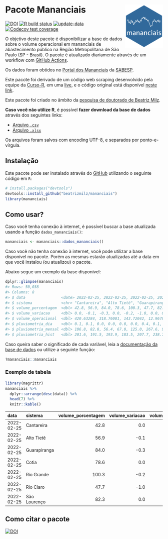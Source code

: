 
<!-- README.md is generated from README.Rmd. Please edit that file -->

# Pacote Mananciais <img src="man/figures/hexlogo.png" align="right" width = "120px"/>

<!-- badges: start -->

[![DOI](https://zenodo.org/badge/DOI/10.5281/zenodo.4733056.svg)](https://doi.org/10.5281/zenodo.4733056)
[![R build
status](https://github.com/beatrizmilz/mananciais/workflows/R-CMD-check/badge.svg)](https://github.com/beatrizmilz/mananciais/actions)
[![update-data](https://github.com/beatrizmilz/mananciais/actions/workflows/2-update_data.yaml/badge.svg)](https://github.com/beatrizmilz/mananciais/actions/workflows/2-update_data.yaml)
[![Codecov test
coverage](https://codecov.io/gh/beatrizmilz/mananciais/branch/master/graph/badge.svg)](https://codecov.io/gh/beatrizmilz/mananciais?branch=master)
<!-- badges: end -->

O objetivo deste pacote é disponibilizar a base de dados sobre o volume
operacional em mananciais de abastecimento público na Região
Metropolitana de São Paulo (SP - Brasil). O pacote é atualizado
diariamente através de um workflow com [GitHub
Actions](https://github.com/beatrizmilz/mananciais/actions).

Os dados foram obtidos no [Portal dos
Mananciais](http://mananciais.sabesp.com.br/Situacao) da
[SABESP](http://site.sabesp.com.br/site/Default.aspx).

Este pacote foi derivado de um código web scraping desenvolvido pela
equipe da [Curso-R](https://www.curso-r.com/), em uma
[live](https://youtu.be/jvZIxrMmOcQ), e o código original está
disponível [neste
link](https://github.com/curso-r/lives/blob/master/drafts/20200730_scraper_sabesp.R).

Este pacote foi criado no âmbito da [pesquisa de doutorado de Beatriz
Milz](https://beatrizmilz.github.io/tese/).

**Caso você não utilize R**, é possível **fazer download da base de
dados** através dos seguintes links:

  - [Arquivo
    `.csv`](https://github.com/beatrizmilz/mananciais/raw/master/inst/extdata/mananciais.csv)
  - [Arquivo
    `.xlsx`](https://github.com/beatrizmilz/mananciais/blob/master/inst/extdata/mananciais.xlsx?raw=true)

Os arquivos foram salvos com encoding UTF-8, e separados por
ponto-e-vírgula.

## Instalação

Este pacote pode ser instalado através do [GitHub](https://github.com/)
utilizando o seguinte código em `R`:

``` r
# install.packages("devtools")
devtools::install_github("beatrizmilz/mananciais")
library(mananciais)
```

## Como usar?

Caso você tenha conexão à internet, é possível buscar a base atualizada
usando a função `dados_mananciais()`:

``` r
mananciais <- mananciais::dados_mananciais() 
```

Caso você não tenha conexão à internet, você pode utilizar a base
disponível no pacote. Porém as mesmas estarão atualizadas até a data em
que você instalou (ou atualizou) o pacote.

Abaixo segue um exemplo da base disponível:

``` r
dplyr::glimpse(mananciais)
#> Rows: 50,038
#> Columns: 8
#> $ data                <date> 2022-02-25, 2022-02-25, 2022-02-25, 2022-02-25, 2…
#> $ sistema             <chr> "Cantareira", "Alto Tietê", "Guarapiranga", "Cotia…
#> $ volume_porcentagem  <dbl> 42.8, 56.9, 84.0, 78.6, 100.3, 47.7, 82.3, 42.8, 5…
#> $ volume_variacao     <dbl> 0.0, -0.1, -0.3, 0.0, -0.2, -1.0, 0.0, 0.0, 0.0, 0…
#> $ volume_operacional  <dbl> 420.63284, 318.76001, 143.72042, 12.96781, 112.564…
#> $ pluviometria_dia    <dbl> 0.1, 0.1, 0.0, 0.0, 0.0, 0.0, 0.4, 0.1, 0.1, 11.4,…
#> $ pluviometria_mensal <dbl> 106.8, 82.8, 56.4, 67.0, 125.0, 267.6, 93.4, 106.7…
#> $ pluviometria_hist   <dbl> 201.6, 191.5, 193.9, 183.5, 207.7, 238.7, 233.4, 2…
```

Caso queira saber o significado de cada variável, leia a [documentação
da base de
dados](https://beatrizmilz.github.io/mananciais/reference/mananciais.html)
ou utilize a seguinte função:

``` r
?mananciais::mananciais
```

### Exemplo de tabela

``` r
library(magrittr)
mananciais %>% 
  dplyr::arrange(desc(data)) %>% 
  head(7) %>%
  knitr::kable()
```

| data       | sistema      | volume\_porcentagem | volume\_variacao | volume\_operacional | pluviometria\_dia | pluviometria\_mensal | pluviometria\_hist |
| :--------- | :----------- | ------------------: | ---------------: | ------------------: | ----------------: | -------------------: | -----------------: |
| 2022-02-25 | Cantareira   |                42.8 |              0.0 |           420.63284 |               0.1 |                106.8 |              201.6 |
| 2022-02-25 | Alto Tietê   |                56.9 |            \-0.1 |           318.76001 |               0.1 |                 82.8 |              191.5 |
| 2022-02-25 | Guarapiranga |                84.0 |            \-0.3 |           143.72042 |               0.0 |                 56.4 |              193.9 |
| 2022-02-25 | Cotia        |                78.6 |              0.0 |            12.96781 |               0.0 |                 67.0 |              183.5 |
| 2022-02-25 | Rio Grande   |               100.3 |            \-0.2 |           112.56430 |               0.0 |                125.0 |              207.7 |
| 2022-02-25 | Rio Claro    |                47.7 |            \-1.0 |             6.51376 |               0.0 |                267.6 |              238.7 |
| 2022-02-25 | São Lourenço |                82.3 |              0.0 |            73.12286 |               0.4 |                 93.4 |              233.4 |

## Como citar o pacote

[![DOI](https://zenodo.org/badge/DOI/10.5281/zenodo.4733056.svg)](https://doi.org/10.5281/zenodo.4733056)
